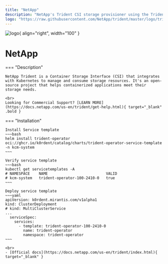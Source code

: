 ```yaml
---
title: "NetApp"
description: "NetApp's Trident CSI storage provisioner using the Trident Operator."
logo: "https://raw.githubusercontent.com/NetApp/trident/master/logo/trident.png"
---
```

![logo](https://raw.githubusercontent.com/NetApp/trident/master/logo/trident.png){ align="right", width="100" }
# NetApp

=== "Description"

    NetApp Trident is a Container Storage Interface (CSI) that integrates with Kubernetes to manage and consume storage resources. It's an open-source project that helps containerized applications meet their storage needs.

    <br>
    Looking for Commercial Support? [LEARN MORE](https://docs.netapp.com/us-en/trident/get-help.html){ target="_blank" .bold }

=== "Installation"

    Install Service template
    ~~~bash
    helm install trident-operator oci://ghcr.io/k0rdent/catalog/charts/trident-operator-service-template -n kcm-system
    ~~~

    Verify service template
    ~~~bash
    kubectl get servicetemplates -A
    # NAMESPACE    NAME                          VALID
    # kcm-system   trident-operator-100-2410-0   true
    ~~~

    Deploy service template
    ~~~yaml
    apiVersion: k0rdent.mirantis.com/v1alpha1
    kind: ClusterDeployment
    # kind: MultiClusterService
    ...
      serviceSpec:
        services:
          - template: trident-operator-100-2410-0
            name: trident-operator
            namespace: trident-operator
    ~~~

    <br>
    - [Official docs](https://docs.netapp.com/us-en/trident/index.html){ target="_blank" }
